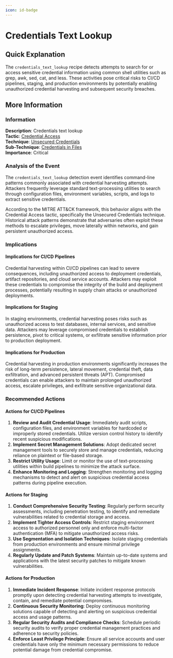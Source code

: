 ```yaml
---
icon: id-badge
---
```


# Credentials Text Lookup

## Quick Explanation

The `credentials_text_lookup` recipe detects attempts to search for or access sensitive credential information using common shell utilities such as grep, awk, sed, cat, and less. These activities pose critical risks to CI/CD pipelines, staging, and production environments by potentially enabling unauthorized credential harvesting and subsequent security breaches.

## More Information

### Information

**Description**: Credentials text lookup\
**Tactic**: [Credential Access](https://jibril.garnet.ai/mitre/mitre/ta0006)\
**Technique**: [Unsecured Credentials](https://jibril.garnet.ai/mitre/mitre/ta0006/t1552)\
**Sub-Technique**: [Credentials in Files](https://jibril.garnet.ai/mitre/mitre/ta0006/t1552/t1552.001)\
**Importance**: Critical

### Analysis of the Event

The `credentials_text_lookup` detection event identifies command-line patterns commonly associated with credential harvesting attempts. Attackers frequently leverage standard text-processing utilities to search through configuration files, environment variables, scripts, and logs to extract sensitive credentials.

According to the MITRE ATT\&CK framework, this behavior aligns with the Credential Access tactic, specifically the Unsecured Credentials technique. Historical attack patterns demonstrate that adversaries often exploit these methods to escalate privileges, move laterally within networks, and gain persistent unauthorized access.

### Implications

#### Implications for CI/CD Pipelines

Credential harvesting within CI/CD pipelines can lead to severe consequences, including unauthorized access to deployment credentials, artifact repositories, and cloud service accounts. Attackers may exploit these credentials to compromise the integrity of the build and deployment processes, potentially resulting in supply chain attacks or unauthorized deployments.

#### Implications for Staging

In staging environments, credential harvesting poses risks such as unauthorized access to test databases, internal services, and sensitive data. Attackers may leverage compromised credentials to establish persistence, pivot to critical systems, or exfiltrate sensitive information prior to production deployment.

#### Implications for Production

Credential harvesting in production environments significantly increases the risk of long-term persistence, lateral movement, credential theft, data exfiltration, and advanced persistent threats (APT). Compromised credentials can enable attackers to maintain prolonged unauthorized access, escalate privileges, and exfiltrate sensitive organizational data.

### Recommended Actions

#### Actions for CI/CD Pipelines

1. **Review and Audit Credential Usage**: Immediately audit scripts, configuration files, and environment variables for hardcoded or improperly stored credentials. Utilize version control history to identify recent suspicious modifications.
2. **Implement Secret Management Solutions**: Adopt dedicated secret management tools to securely store and manage credentials, reducing reliance on plaintext or file-based storage.
3. **Restrict Utility Usage**: Limit or monitor the use of text-processing utilities within build pipelines to minimize the attack surface.
4. **Enhance Monitoring and Logging**: Strengthen monitoring and logging mechanisms to detect and alert on suspicious credential access patterns during pipeline execution.

#### Actions for Staging

1. **Conduct Comprehensive Security Testing**: Regularly perform security assessments, including penetration testing, to identify and remediate vulnerabilities related to credential storage and access.
2. **Implement Tighter Access Controls**: Restrict staging environment access to authorized personnel only and enforce multi-factor authentication (MFA) to mitigate unauthorized access risks.
3. **Use Segmentation and Isolation Techniques**: Isolate staging credentials from production environments and ensure minimal privilege assignments.
4. **Regularly Update and Patch Systems**: Maintain up-to-date systems and applications with the latest security patches to mitigate known vulnerabilities.

#### Actions for Production

1. **Immediate Incident Response**: Initiate incident response protocols promptly upon detecting credential harvesting attempts to investigate, contain, and remediate potential compromises.
2. **Continuous Security Monitoring**: Deploy continuous monitoring solutions capable of detecting and alerting on suspicious credential access and usage patterns.
3. **Regular Security Audits and Compliance Checks**: Schedule periodic security audits to verify proper credential management practices and adherence to security policies.
4. **Enforce Least Privilege Principle**: Ensure all service accounts and user credentials have only the minimum necessary permissions to reduce potential damage from credential compromise.
